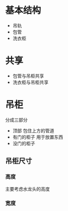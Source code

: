 # 基本结构
  * 吊轨
  * 包管
  * 洗衣柜

# 共享
  * 包管与吊柜共享
  * 洗衣柜与吊柜共享
 
# 吊柜
分成三部分
  * 顶部 包住上方的管道
  * 有门的柜子 用于放置东西
  * 没门的柜子

## 吊柜尺寸
### 高度
主要考虑水龙头的高度
### 宽度


